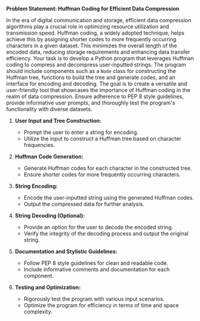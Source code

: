 **Problem Statement: Huffman Coding for Efficient Data Compression**

In the era of digital communication and storage, efficient data compression algorithms play a crucial role in optimizing resource utilization and transmission speed. Huffman coding, a widely adopted technique, helps achieve this by assigning shorter codes to more frequently occurring characters in a given dataset. This minimizes the overall length of the encoded data, reducing storage requirements and enhancing data transfer efficiency. Your task is to develop a Python program that leverages Huffman coding to compress and decompress user-inputted strings. The program should include components such as a `Node` class for constructing the Huffman tree, functions to build the tree and generate codes, and an interface for encoding and decoding. The goal is to create a versatile and user-friendly tool that showcases the importance of Huffman coding in the realm of data compression. Ensure adherence to PEP 8 style guidelines, provide informative user prompts, and thoroughly test the program's functionality with diverse datasets.

1. **User Input and Tree Construction:**
   - Prompt the user to enter a string for encoding.
   - Utilize the input to construct a Huffman tree based on character frequencies.

2. **Huffman Code Generation:**
   - Generate Huffman codes for each character in the constructed tree.
   - Ensure shorter codes for more frequently occurring characters.

3. **String Encoding:**
   - Encode the user-inputted string using the generated Huffman codes.
   - Output the compressed data for further analysis.

4. **String Decoding (Optional):**
   - Provide an option for the user to decode the encoded string.
   - Verify the integrity of the decoding process and output the original string.

5. **Documentation and Stylistic Guidelines:**
   - Follow PEP 8 style guidelines for clean and readable code.
   - Include informative comments and documentation for each component.

6. **Testing and Optimization:**
   - Rigorously test the program with various input scenarios.
   - Optimize the program for efficiency in terms of time and space complexity.
